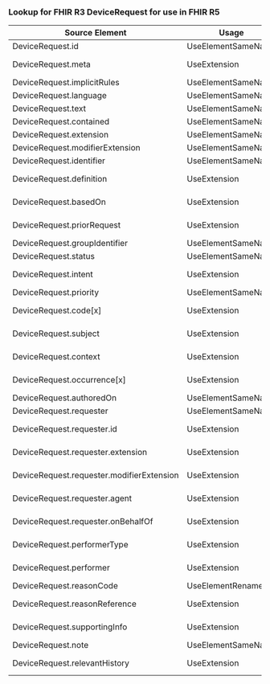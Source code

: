 ### Lookup for FHIR R3 DeviceRequest for use in FHIR R5

| Source Element | Usage | Target |
| -------------- | ----- | ------ |
| DeviceRequest.id | UseElementSameName | DeviceRequest.id |
| DeviceRequest.meta | UseExtension | http://hl7.org/fhir/3.0/StructureDefinition/extension-DeviceRequest.meta |
| DeviceRequest.implicitRules | UseElementSameName | DeviceRequest.implicitRules |
| DeviceRequest.language | UseElementSameName | DeviceRequest.language |
| DeviceRequest.text | UseElementSameName | DeviceRequest.text |
| DeviceRequest.contained | UseElementSameName | DeviceRequest.contained |
| DeviceRequest.extension | UseElementSameName | DeviceRequest.extension |
| DeviceRequest.modifierExtension | UseElementSameName | DeviceRequest.modifierExtension |
| DeviceRequest.identifier | UseElementSameName | DeviceRequest.identifier |
| DeviceRequest.definition | UseExtension | http://hl7.org/fhir/3.0/StructureDefinition/extension-DeviceRequest.definition |
| DeviceRequest.basedOn | UseExtension | http://hl7.org/fhir/3.0/StructureDefinition/extension-DeviceRequest.basedOn |
| DeviceRequest.priorRequest | UseExtension | http://hl7.org/fhir/3.0/StructureDefinition/extension-DeviceRequest.priorRequest |
| DeviceRequest.groupIdentifier | UseElementSameName | DeviceRequest.groupIdentifier |
| DeviceRequest.status | UseElementSameName | DeviceRequest.status |
| DeviceRequest.intent | UseExtension | http://hl7.org/fhir/3.0/StructureDefinition/extension-DeviceRequest.intent |
| DeviceRequest.priority | UseElementSameName | DeviceRequest.priority |
| DeviceRequest.code[x] | UseExtension | http://hl7.org/fhir/3.0/StructureDefinition/extension-DeviceRequest.code |
| DeviceRequest.subject | UseExtension | http://hl7.org/fhir/3.0/StructureDefinition/extension-DeviceRequest.subject |
| DeviceRequest.context | UseExtension | http://hl7.org/fhir/3.0/StructureDefinition/extension-DeviceRequest.context |
| DeviceRequest.occurrence[x] | UseExtension | http://hl7.org/fhir/3.0/StructureDefinition/extension-DeviceRequest.occurrence |
| DeviceRequest.authoredOn | UseElementSameName | DeviceRequest.authoredOn |
| DeviceRequest.requester | UseElementSameName | DeviceRequest.requester |
| DeviceRequest.requester.id | UseExtension | http://hl7.org/fhir/3.0/StructureDefinition/extension-DeviceRequest.requester.id |
| DeviceRequest.requester.extension | UseExtension | http://hl7.org/fhir/3.0/StructureDefinition/extension-DeviceRequest.requester.extension |
| DeviceRequest.requester.modifierExtension | UseExtension | http://hl7.org/fhir/3.0/StructureDefinition/extension-DeviceRequest.requester.modifierExtension |
| DeviceRequest.requester.agent | UseExtension | http://hl7.org/fhir/3.0/StructureDefinition/extension-DeviceRequest.requester.agent |
| DeviceRequest.requester.onBehalfOf | UseExtension | http://hl7.org/fhir/3.0/StructureDefinition/extension-DeviceRequest.requester.onBehalfOf |
| DeviceRequest.performerType | UseExtension | http://hl7.org/fhir/3.0/StructureDefinition/extension-DeviceRequest.performerType |
| DeviceRequest.performer | UseExtension | http://hl7.org/fhir/3.0/StructureDefinition/extension-DeviceRequest.performer |
| DeviceRequest.reasonCode | UseElementRenamed | DeviceRequest.reason |
| DeviceRequest.reasonReference | UseExtension | http://hl7.org/fhir/3.0/StructureDefinition/extension-DeviceRequest.reasonReference |
| DeviceRequest.supportingInfo | UseExtension | http://hl7.org/fhir/3.0/StructureDefinition/extension-DeviceRequest.supportingInfo |
| DeviceRequest.note | UseElementSameName | DeviceRequest.note |
| DeviceRequest.relevantHistory | UseExtension | http://hl7.org/fhir/3.0/StructureDefinition/extension-DeviceRequest.relevantHistory |
